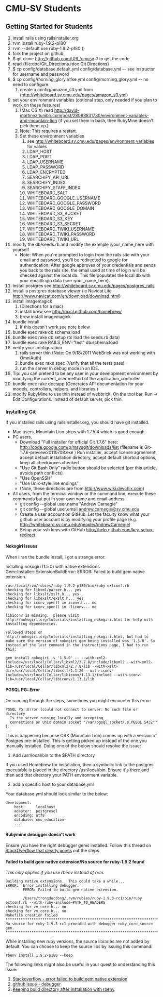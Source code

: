 CMU-SV Students
===============

## Getting Started for Students
1. install rails using railsinstaller.org
1. rvm install ruby-1.9.2-p180
1. rvm --default use ruby-1.9.2-p180  ()
1. fork the project on github,
1. $ git clone http://github.com/URL/cmusv # to get the code
1. read {file:doc/Git_Directions.rdoc Git Directions}
1. $ cp config/database.default.yml config/database.yml -- see instructor for username and password
1. $ cp config/morning_glory.mfse.yml config/morning_glory.yml -- no need to configure
    1. create a config/amazon_s3.yml from (http://whiteboard.sv.cmu.edu/pages/amazon_s3.yml)
1. set your environment variables (optional step, only needed if you plan to work on these features)
   1. (Mac OS X) read http://david-martinez.tumblr.com/post/28083831730/environment-variables-and-mountain-lion (if you set them in bash, then RubyMine doesn't pick them up.)
   1. Note: This requires a restart. 
   1. Set these environment variables
      1. see http://whiteboard.sv.cmu.edu/pages/environment_variables for values
      1. LDAP_HOST 
      1. LDAP_PORT 
      1. LDAP_USERNAME
      1. LDAP_PASSWORD
      1. LDAP_ENCRYPTED 
      1. SEARCHIFY_API_URL 
      1. SEARCHIFY_INDEX 
      1. SEARCHIFY_STAFF_INDEX 
      1. WHITEBOARD_SALT
      1. WHITEBOARD_GOOGLE_USERNAME
      1. WHITEBOARD_GOOGLE_PASSWORD
      1. WHITEBOARD_GOOGLE_DOMAIN
      1. WHITEBOARD_S3_BUCKET
      1. WHITEBOARD_S3_KEY
      1. WHITEBOARD_S3_SECRET
      1. WHITEBOARD_TWIKI_USERNAME
      1. WHITEBOARD_TWIKI_PASSWORD
      1. WHITEBOARD_TWIKI_URL
1. modify the db/seeds.rb and modify the example :your_name_here with yourself
    * Note: When you're prompted to login from the rails site with your email and password, you'll be redirected to google for authentication. After google approves of your credentials and sends you back to the rails site, the email used at time of login will be checked against the local db. This file populates the local db with your email/login data (see :your_name_here).
1. install postgres see http://whiteboard.sv.cmu.edu/pages/postgres_rails
1. install a postgres database viewer (ie Navicat Lite http://www.navicat.com/en/download/download.html)
1. install imagemagick
   1. (Directions for a mac)
   1. install brew see http://mxcl.github.com/homebrew/
   1. brew install imagemagick
1. bundle install
   1. If this doesn't work see note below
1. bundle exec rake db:schema:load
1. bundle exec rake db:setup (to load the seeds.rb data)
1. bundle exec rake RAILS_ENV="test" db:schema:load
1. verify your configuration
   1. rails server thin  (Note: On 9/18/2011 WebBrick was not working with OmniAuth)
   1. bundle exec rake spec  (Verify that all the tests pass)
   1. run the server in debug mode in an IDE.
1. Tip: you can pretend to be any user in your development environment by modifying the current_user method of the application_controller
1. bundle exec rake doc:app (Generates API documentation for your models, controllers, helpers, and libraries.)
1. modify RubyMine to use thin instead of webbrick. On the tool bar, Run -> Edit Configurations. Instead of default server, pick thin.

### Installing Git
If you installed rails using railsinstaller.org, you should have git installed.

* Mac users, Mountain Lion ships with 1.7.5.4 which is good enough.
* PC users,
   * Download "Full installer for official Git 1.7.6" here: http://code.google.com/p/msysgit/downloads/list (filename is Git-1.7.6-preview20110708.exe )
Run installer, accept license agreement, accept default installation directory, accept default shortcut options, keep all checkboxes checked
   * "Use Git Bash Only" radio button should be selected (per this article, avoids path conflicts)
   * "Use OpenSSH"
   * "Use Unix-style line endings"
   * (Note, these directions are from http://www.wiki.devchix.com)
* All users, from the terminal window or the command line, execute these commands but put in your own name and email address
   * git config --global user.name "Andrew Carnegie"
   * git config --global user.email andrew.carnegie@sv.cmu.edu
   * Create a user account on GitHub. Let the faculty know what your github user account is by modifying your profile page (e.g. http://whiteboard.sv.cmu.edu/people/AndrewCarnegie)
   * Setup your ssh keys with GitHub http://help.github.com/key-setup-redirect

#### Nokogiri issues

When i ran the bundle install, i got a strange error:

Installing nokogiri (1.5.0) with native extensions
Gem::Installer::ExtensionBuildError: ERROR: Failed to build gem native extension.

    /usr/local/rvm/rubies/ruby-1.9.2-p180/bin/ruby extconf.rb
    checking for libxml/parser.h... yes
    checking for libxslt/xslt.h... yes
    checking for libexslt/exslt.h... yes
    checking for iconv_open() in iconv.h... no
    checking for iconv_open() in -liconv... no

    libiconv is missing.  please visit http://nokogiri.org/tutorials/installing_nokogiri.html for help with installing dependencies.

    Followed steps on  http://nokogiri.org/tutorials/installing_nokogiri.html, but had to make sure the version of nokogiri gem being installed was '1.5.0'. So instead of the last command in the instructions page, I had to run this:

    gem install nokogiri -v '1.5.0' -- --with-xml2-include=/usr/local/Cellar/libxml2/2.7.8/include/libxml2 --with-xml2-lib=/usr/local/Cellar/libxml2/2.7.8/lib --with-xslt-dir=/usr/local/Cellar/libxslt/1.1.26 --with-iconv-include=/usr/local/Cellar/libiconv/1.13.1/include --with-iconv-lib=/usr/local/Cellar/libiconv/1.13.1/lib

#### PGSQL PG::Error

On running through the steps, sometimes you might encounter this error:

    PGSQL PG::Error (could not connect to server: No such file or directory
      Is the server running locally and accepting
      connections on Unix domain socket "/var/pgsql_socket/.s.PGSQL.5432"?
    ):

This is happening because OSX (Mountain Lion) comes up with a version of Postgres pre-installed. This is getting picked up instead of the one you manually installed. Doing one of the below should resolve the issue:

1. Add /usr/local/bin to the $PATH directory

If you used Homebrew for installation, then a symbolic link to the postgres executable is placed in the directory /usr/local/bin. Ensure it's there and then add that directory your PATH environment variable.

2. add a specific host to your database.yml

Your database.yml should look similar to the below:

    development:
        host:     localhost
        adapter:  postgresql
        encoding: utf8
        database: cmu_education
        ...

#### Rubymine debugger doesn't work

Ensure you have the right debugger gems installed. Follow this thread on [StackOverflow that clearly points](http://stackoverflow.com/questions/10323119/cannot-load-such-file-script-rails-getting-this-error-while-remote-debuggin/10325110#10325110) out the steps.

#### Failed to build gem native extension/No source for ruby-1.9.2 found

*This only applies if you use rbenv instead of rvm.*

    Building native extensions.  This could take a while...
    ERROR:  Error installing debugger:
            ERROR: Failed to build gem native extension.

            /Users/trongducdong/.rvm/rubies/ruby-1.9.3-rc1/bin/ruby extconf.rb --with-ruby-include=PATH_TO_HEADERS
    checking for vm_core.h... no
    checking for vm_core.h... no
    Makefile creation failed
    **************************************************************************
    No source for ruby-1.9.3-rc1 provided with debugger-ruby_core_source gem.
    **************************************************************************

While installing new ruby versions, the source libraries are not added by default. You can choose to keep the source libs by issuing this command:

    rbenv install 1.9.2-p180 --keep

The following links might also be useful in your quest to understanding this issue:

1. [Stackoverflow - error failed to build gem native extension](http://stackoverflow.com/questions/13108299/error-installing-debugger-linecache-error-failed-to-build-gem-native-extension)
2. [github issue - debugger](https://github.com/cldwalker/debugger/issues/14)
3. [Keeping build directory after installation with rbenv](https://github.com/sstephenson/ruby-build#keeping-the-build-directory-after-installation).
